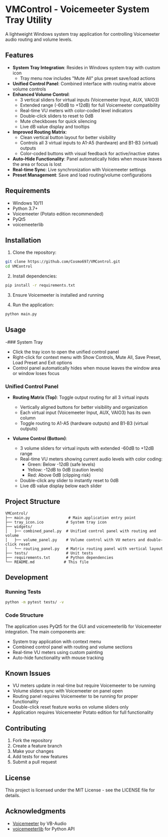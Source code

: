 # VMControl - Voicemeeter System Tray Utility

A lightweight Windows system tray application for controlling Voicemeeter audio routing and volume levels.

## Features

- **System Tray Integration**: Resides in Windows system tray with custom icon
  - Tray menu now includes "Mute All" plus preset save/load actions
- **Unified Control Panel**: Combined interface with routing matrix above volume controls
- **Enhanced Volume Control**:
  - 3 vertical sliders for virtual inputs (Voicemeeter Input, AUX, VAIO3)
  - Extended range (-60dB to +12dB) for full Voicemeeter compatibility
  - Real-time VU meters with color-coded level indicators
  - Double-click sliders to reset to 0dB
  - Mute checkboxes for quick silencing
  - Live dB value display and tooltips
- **Improved Routing Matrix**:
  - Clean vertical button layout for better visibility
  - Controls all 3 virtual inputs to A1-A5 (hardware) and B1-B3 (virtual) outputs
  - Color-coded buttons with visual feedback for active/inactive states
- **Auto-Hide Functionality**: Panel automatically hides when mouse leaves the area or focus is lost
- **Real-time Sync**: Live synchronization with Voicemeeter settings
- **Preset Management**: Save and load routing/volume configurations

## Requirements

- Windows 10/11
- Python 3.7+
- Voicemeeter (Potato edition recommended)
- PyQt5
- voicemeeterlib

## Installation

1. Clone the repository:
```bash
git clone https://github.com/Cosmo697/VMControl.git
cd VMControl
```

2. Install dependencies:
```bash
pip install -r requirements.txt
```

3. Ensure Voicemeeter is installed and running

4. Run the application:
```bash
python main.py
```

## Usage

-### System Tray
- Click the tray icon to open the unified control panel
- Right-click for context menu with Show Controls, Mute All, Save Preset, Load Preset and Exit options
- Control panel automatically hides when mouse leaves the window area or window loses focus

### Unified Control Panel
- **Routing Matrix (Top)**: Toggle output routing for all 3 virtual inputs
  - Vertically aligned buttons for better visibility and organization
  - Each virtual input (Voicemeeter Input, AUX, VAIO3) has its own column
  - Toggle routing to A1-A5 (hardware outputs) and B1-B3 (virtual outputs)
  
- **Volume Control (Bottom)**: 
  - 3 volume sliders for virtual inputs with extended -60dB to +12dB range
  - Real-time VU meters showing current audio levels with color coding:
    - Green: Below -12dB (safe levels)
    - Yellow: -12dB to 0dB (caution levels)  
    - Red: Above 0dB (clipping risk)
  - Double-click any slider to instantly reset to 0dB
  - Live dB value display below each slider

## Project Structure

```
VMControl/
├── main.py                 # Main application entry point
├── tray_icon.ico          # System tray icon
├── widgets/
│   ├── combined_panel.py  # Unified control panel with routing and volume
│   ├── volume_panel.py    # Volume control with VU meters and double-click reset
│   └── routing_panel.py   # Matrix routing panel with vertical layout
├── tests/                 # Unit tests
├── requirements.txt       # Python dependencies
└── README.md             # This file
```

## Development

### Running Tests
```bash
python -m pytest tests/ -v
```

### Code Structure
The application uses PyQt5 for the GUI and voicemeeterlib for Voicemeeter integration. The main components are:
- System tray application with context menu
- Combined control panel with routing and volume sections
- Real-time VU meters using custom painting
- Auto-hide functionality with mouse tracking

## Known Issues

- VU meters update in real-time but require Voicemeeter to be running
- Volume sliders sync with Voicemeeter on panel open
- Routing panel requires Voicemeeter to be running for proper functionality
- Double-click reset feature works on volume sliders only
- Application requires Voicemeeter Potato edition for full functionality

## Contributing

1. Fork the repository
2. Create a feature branch
3. Make your changes
4. Add tests for new features
5. Submit a pull request

## License

This project is licensed under the MIT License - see the LICENSE file for details.

## Acknowledgments

- [Voicemeeter](https://vb-audio.com/Voicemeeter/) by VB-Audio
- [voicemeeterlib](https://github.com/onyx-and-iris/voicemeeter-api-python) for Python API
